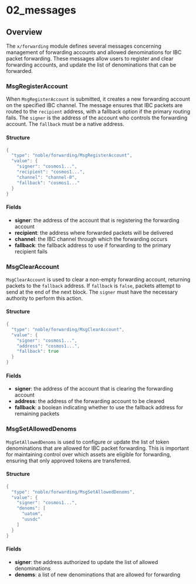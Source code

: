 # 02_messages

## Overview

The `x/forwarding` module defines several messages concerning management of forwarding accounts and allowed denominations for IBC packet forwarding. These messages allow users to register and clear forwarding accounts, and update the list of denominations that can be forwarded.

### MsgRegisterAccount

When `MsgRegisterAccount` is submitted, it creates a new forwarding account on the specified IBC channel. The message ensures that IBC packets are routed to the `recipient` address, with a fallback option if the primary routing fails. The `signer` is the address of the account who controls the forwarding account. The `fallback` must be a native address.

#### Structure

```Go
{
  "type": "noble/forwarding/MsgRegisterAccount",
  "value": {
    "signer": "cosmos1...",
    "recipient": "cosmos1...",
    "channel": "channel-0",
    "fallback": "cosmos1..."
  }
}
```

#### Fields

- **signer**: the address of the account that is registering the forwarding account
- **recipient**: the address where forwarded packets will be delivered
- **channel**: the IBC channel through which the forwarding occurs
- **fallback**: the fallback address to use if forwarding to the primary recipient fails


### MsgClearAccount

`MsgClearAccount` is used to clear a non-empty forwarding account, returning packets to the `fallback` address. If `fallback` is `false`, packets attempt to send at the end of the next block. The `signer` must have the necessary authority to perform this action.

#### Structure

```Go
{
  "type": "noble/forwarding/MsgClearAccount",
  "value": {
    "signer": "cosmos1...",
    "address": "cosmos1...",
    "fallback": true
  }
}
```

#### Fields

- **signer**: the address of the account that is clearing the forwarding account
- **address**: the address of the forwarding account to be cleared
- **fallback**: a boolean indicating whether to use the fallback address for remaining packets


### MsgSetAllowedDenoms

`MsgSetAllowedDenoms` is used to configure or update the list of token denominations that are allowed for IBC packet forwarding. This is important for maintaining control over which assets are eligible for forwarding, ensuring that only approved tokens are transferred.

#### Structure

```Go
{
  "type": "noble/forwarding/MsgSetAllowedDenoms",
  "value": {
    "signer": "cosmos1...",
    "denoms": [
      "uatom",
      "uusdc"
    ]
  }
}
```

#### Fields

- **signer**: the address authorized to update the list of allowed denominations
- **denoms**: a list of new denominations that are allowed for forwarding
